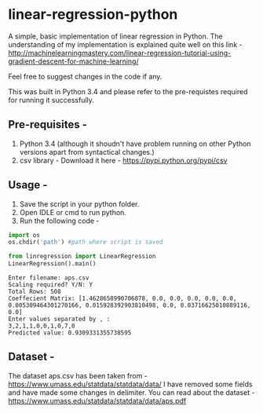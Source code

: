 linear-regression-python
=============
A simple, basic implementation of linear regression in Python. The understanding of my implementation is explained quite well on this link - http://machinelearningmastery.com/linear-regression-tutorial-using-gradient-descent-for-machine-learning/

Feel free to suggest changes in the code if any. 

This was built in Python 3.4 and please refer to the pre-requistes required for running it successfully. 

Pre-requisites - 
-------
1. Python 3.4 (although it shoudn't have problem running on other Python versions apart from syntactical changes.)
2. csv library - Download it here - https://pypi.python.org/pypi/csv

Usage - 
-------
1. Save the script in your python folder. 
2. Open IDLE or cmd to run python.
3. Run the following code - 
```python
import os
os.chdir('path') #path where script is saved

from linregression import LinearRegression
LinearRegression().main() 
```
```code
Enter filename: aps.csv
Scaling required? Y/N: Y
Total Rows: 508
Coeffecient Matrix: [1.4628658990706878, 0.0, 0.0, 0.0, 0.0, 0.0, 0.005309464301270166, 0.015928392903810498, 0.0, 0.03716625010889116, 0.0]
Enter values separated by , :
3,2,1,1,0,0,1,0,7,0
Predicted value: 0.9309331355738595
```
Dataset - 
-------
The dataset aps.csv has been taken from - https://www.umass.edu/statdata/statdata/data/ 
I have removed some fields and have made some changes in delimiter. You can read about the dataset - https://www.umass.edu/statdata/statdata/data/aps.pdf
